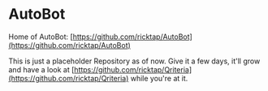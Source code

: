 # AutoBot

Home of AutoBot:
[https://github.com/ricktap/AutoBot](https://github.com/ricktap/AutoBot)

This is just a placeholder Repository as of now. Give it a few days, it'll grow and have a look at [https://github.com/ricktap/Qriteria](https://github.com/ricktap/Qriteria) while you're at it.
